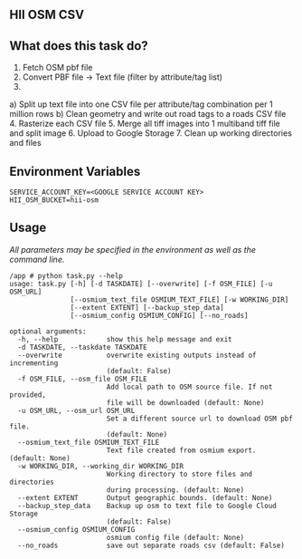 HII OSM CSV
-----------

## What does this task do?

1. Fetch OSM pbf file
2. Convert PBF file -> Text file (filter by attribute/tag list)
3.
  a) Split up text file into one CSV file per attribute/tag combination per 1 million rows
  b) Clean geometry and write out road tags to a roads CSV file
4. Rasterize each CSV file
5. Merge all tiff images into 1 multiband tiff file and split image
6. Upload to Google Storage
7. Clean up working directories and files


## Environment Variables

```
SERVICE_ACCOUNT_KEY=<GOOGLE SERVICE ACCOUNT KEY>
HII_OSM_BUCKET=hii-osm
```

## Usage

*All parameters may be specified in the environment as well as the command line.*

```
/app # python task.py --help
usage: task.py [-h] [-d TASKDATE] [--overwrite] [-f OSM_FILE] [-u OSM_URL]
               [--osmium_text_file OSMIUM_TEXT_FILE] [-w WORKING_DIR]
               [--extent EXTENT] [--backup_step_data]
               [--osmium_config OSMIUM_CONFIG] [--no_roads]

optional arguments:
  -h, --help            show this help message and exit
  -d TASKDATE, --taskdate TASKDATE
  --overwrite           overwrite existing outputs instead of incrementing
                        (default: False)
  -f OSM_FILE, --osm_file OSM_FILE
                        Add local path to OSM source file. If not provided,
                        file will be downloaded (default: None)
  -u OSM_URL, --osm_url OSM_URL
                        Set a different source url to download OSM pbf file.
                        (default: None)
  --osmium_text_file OSMIUM_TEXT_FILE
                        Text file created from osmium export. (default: None)
  -w WORKING_DIR, --working_dir WORKING_DIR
                        Working directory to store files and directories
                        during processing. (default: None)
  --extent EXTENT       Output geographic bounds. (default: None)
  --backup_step_data    Backup up osm to text file to Google Cloud Storage
                        (default: False)
  --osmium_config OSMIUM_CONFIG
                        osmium config file (default: None)
  --no_roads            save out separate roads csv (default: False)
```
